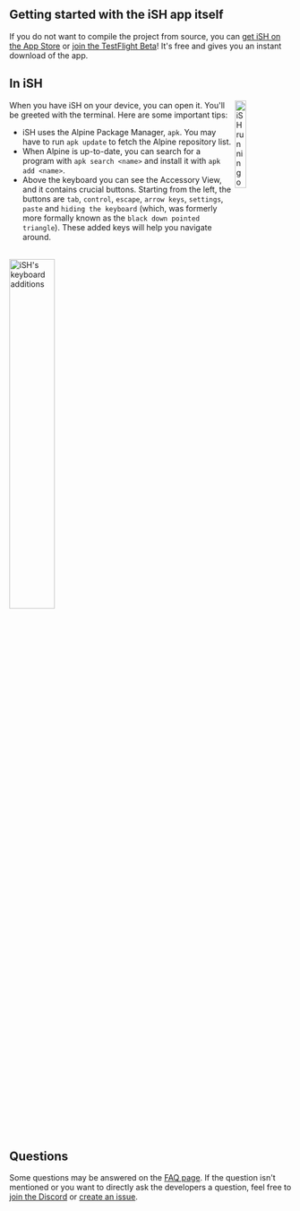 ## Getting started with the iSH app itself
If you do not want to compile the project from source, you can [get iSH on the App Store](https://apps.apple.com/us/app/ish-shell/id1436902243) or [join the TestFlight Beta](https://testflight.apple.com/join/97i7KM8O)! It's free and gives you an instant download of the app.

## In iSH
<img src="https://ish.app/assets/front-iphone.png" alt="iSH running on an iPhone" width="20%" align="right" /> 

When you have iSH on your device, you can open it. You'll be greeted with the terminal. Here are some important tips:
- iSH uses the Alpine Package Manager, `apk`. You may have to run `apk update` to fetch the Alpine repository list.
- When Alpine is up-to-date, you can search for a program with `apk search <name>` and install it with `apk add <name>`.
- Above the keyboard you can see the Accessory View, and it contains crucial buttons. Starting from the left, the buttons are `tab`, `control`, `escape`, `arrow keys`, `settings`, `paste` and `hiding the keyboard` (which, was formerly more formally known as the `black down pointed triangle`). These added keys will help you navigate around.
<br />
<img src="https://ish.app/assets/iphone-keyboard.webp" alt="iSH's keyboard additions" width="40%"/> 

## Questions
Some questions may be answered on the [FAQ page](https://github.com/tbodt/ish/wiki/FAQ). If the question isn't mentioned or you want to directly ask the developers a question, feel free to [join the Discord](https://discord.gg/SndDh5y) or [create an issue](https://github.com/tbodt/ish/issues/new).